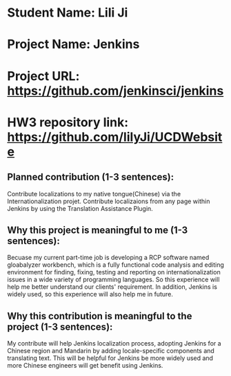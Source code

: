 # Student Name: Lili Ji

# Project Name: Jenkins

# Project URL: https://github.com/jenkinsci/jenkins

# HW3 repository link: https://github.com/lilyJi/UCDWebsite


## Planned contribution (1-3 sentences):

Contribute localizations to my native tongue(Chinese) via the Internationalization projet. Contribute localizaions from any page within Jenkins by using the Translation Assistance Plugin.

## Why this project is meaningful to me (1-3 sentences):

Becuase my current part-time job is developing a RCP software named gloabalyzer workbench, which is a fully functional code analysis and editing environment for finding, fixing, testing and reporting on internationalization issues in a wide variety of programming languages. So this experience will help me better understand our clients' requirement. In addition, Jenkins is widely used, so this experience will also help me in future.

## Why this contribution is meaningful to the project (1-3 sentences):

My contribute will help Jenkins localization process, adopting Jenkins for a Chinese region and Mandarin  by adding locale-specific components and translating text. This will be helpful for Jenkins be more widely used and more Chinese engineers will get benefit using Jenkins.